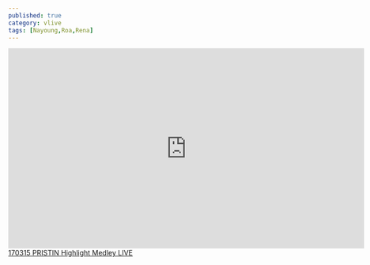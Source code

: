 ```yaml
---
published: true
category: vlive
tags: [Nayoung,Roa,Rena]
---
```

<iframe src="http://www.vlive.tv/embed/16891" frameborder="no" scrolling="no" marginwidth="0" marginheight="0" WIDTH="720" HEIGHT="405" allowfullscreen></iframe><br /><a href="" target="_blank">170315 PRISTIN Highlight Medley LIVE</a>